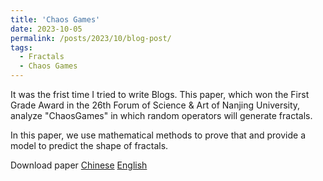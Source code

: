 ```yaml
---
title: 'Chaos Games'
date: 2023-10-05
permalink: /posts/2023/10/blog-post/
tags:
  - Fractals
  - Chaos Games
---
```


It was the frist time I tried to write Blogs. This paper, which won the First Grade Award in the 26th Forum of Science & Art of Nanjing University, analyze "ChaosGames" in which random operators will generate fractals.

In this paper, we use mathematical methods to prove that and provide a model to predict the shape of fractals. 

Download paper [Chinese](http://quantumopticss.github.io/files/ChaosGames_cn.pdf) [English](http://quantumopticss.github.io/files/ChaosGames_en.pdf) 